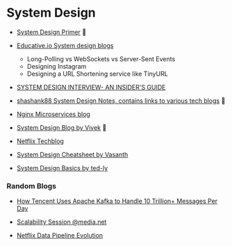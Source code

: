 # System Design


* [System Design Primer](https://github.com/donnemartin/system-design-primer) 🌟 

* [Educative.io System design blogs](https://www.educative.io/courses/grokking-the-system-design-interview/m2ygV4E81AR)
    
    * Long-Polling vs WebSockets vs Server-Sent Events
    * Designing Instagram
    * Designing a URL Shortening service like TinyURL
    
* [SYSTEM DESIGN INTERVIEW- AN INSIDER'S GUIDE](http://www.systeminterview.com/)

* [shashank88 System Design Notes, contains links to various tech blogs](https://github.com/shashank88/system_design) 🌟 

* [Nginx Microservices blog](https://www.nginx.com/blog/introduction-to-microservices/)

* [System Design Blog by Vivek](https://medium.com/system-design-blog?source=post_sidebar--------------------------post_sidebar-) 🌟 

* [Netflix Techblog](https://netflixtechblog.com/)

* [System Design Cheatsheet by Vasanth](https://gist.github.com/vasanthk/485d1c25737e8e72759f)

* [System Design Basics by ted-ly](https://github.com/ted-ly/system-design-interview)


### Random Blogs

* [How Tencent Uses Apache Kafka to Handle 10 Trillion+ Messages Per Day](https://www.confluent.io/blog/tencent-kafka-process-10-trillion-messages-per-day/)

* [Scalability Session @media.net](https://docs.google.com/document/d/1ely_LClkYM7BOAvDma8u8D5Qgos_OnpLniuah4f7AKU)

* [Netflix Data Pipeline Evolution](https://netflixtechblog.com/evolution-of-the-netflix-data-pipeline-da246ca36905)
